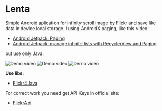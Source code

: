 # Lenta

Simple Android aplication for infinity scroll image by [Flickr] and save like data in device local storage.
I using AndroidX paging, like this video:

- [Android Jetpack: Paging]
- [Android Jetpack: manage infinite lists with RecyclerView and Paging]

but use only Java.


![Demo video](demo/scroll.gif)
![Demo video](demo/like.gif)
![Demo video](demo/imageview.gif)

**Use libs:**
- [Flickr4Java]



For correct work you need get API Keys in official site:
- [FlickrApi]

[FlickrApi]: <https://www.flickr.com/services/apps/create/>
[Flickr]: <https://www.flickr.com/>
[Flickr4Java]: <https://github.com/boncey/Flickr4Java>

[Android Jetpack: Paging]: <https://www.youtube.com/watch?v=QVMqCRs0BNA>
[Android Jetpack: manage infinite lists with RecyclerView and Paging]: <https://www.youtube.com/watch?v=BE5bsyGGLf4>